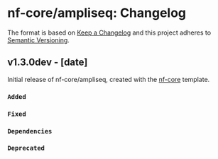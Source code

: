 # nf-core/ampliseq: Changelog

The format is based on [Keep a Changelog](https://keepachangelog.com/en/1.0.0/)
and this project adheres to [Semantic Versioning](https://semver.org/spec/v2.0.0.html).

## v1.3.0dev - [date]

Initial release of nf-core/ampliseq, created with the [nf-core](https://nf-co.re/) template.

### `Added`

### `Fixed`

### `Dependencies`

### `Deprecated`
